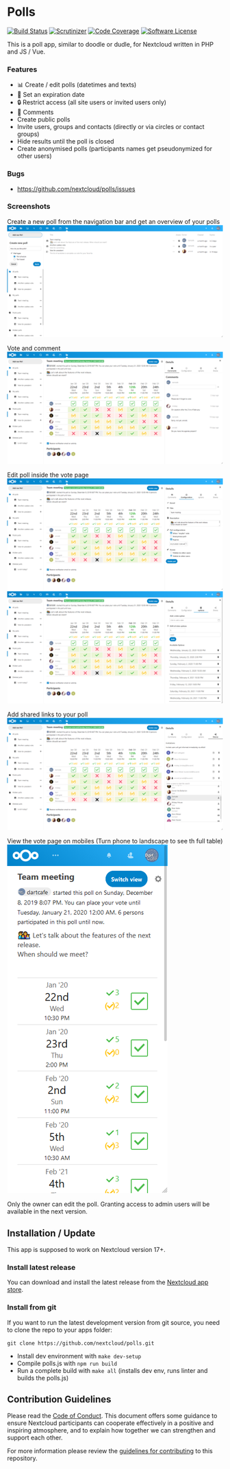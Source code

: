 # Polls

[![Build Status](https://img.shields.io/travis/nextcloud/polls.svg?style=flat-square)](https://travis-ci.org/nextcloud/polls)
[![Scrutinizer](https://img.shields.io/scrutinizer/g/nextcloud/polls.svg?style=flat-square)](https://scrutinizer-ci.com/g/nextcloud/polls)
[![Code Coverage](https://img.shields.io/scrutinizer/coverage/g/nextcloud/polls.svg?style=flat-square)](https://scrutinizer-ci.com/g/nextcloud/polls)
[![Software License](https://img.shields.io/badge/license-AGPL-brightgreen.svg?style=flat-square)](LICENSE)

This is a poll app, similar to doodle or dudle, for Nextcloud written in PHP and JS / Vue.

### Features
- :bar_chart: Create / edit polls (datetimes and texts)
- :date: Set an expiration date
- :lock: Restrict access (all site users or invited users only)
- :speech_balloon: Comments
- Create public polls
- Invite users, groups and contacts (directly or via circles or contact groups)
- Hide results until the poll is closed
- Create anonymised polls (participants names get pseudonymized for other users)

### Bugs
- https://github.com/nextcloud/polls/issues

### Screenshots
Create a new poll from the navigation bar and get an overview of your polls
![Overview](screenshots/overview.png)

Vote and comment
![Vote](screenshots/vote.png)

Edit poll inside the vote page
![Edit poll](screenshots/edit-poll.png)
![Edit options](screenshots/options.png)

Add shared links to your poll
![Share poll](screenshots/shares.png)

View the vote page on mobiles (Turn phone to landscape to see th full table)
![Vote mobile portrait](screenshots/mobile-portrait.png)

Only the owner can edit the poll. Granting access to admin users will be available in the next version.

## Installation / Update
This app is supposed to work on Nextcloud version 17+.

### Install latest release
You can download and install the latest release from the [Nextcloud app store](https://apps.nextcloud.com/apps/polls).

### Install from git
If you want to run the latest development version from git source, you need to clone the repo to your apps folder:

```
git clone https://github.com/nextcloud/polls.git
```

* Install dev environment with ```make dev-setup```
* Compile polls.js with ```npm run build```
* Run a complete build with ```make all``` (installs dev env, runs linter and builds the polls.js)

## Contribution Guidelines
Please read the [Code of Conduct](https://nextcloud.com/community/code-of-conduct/). This document offers some guidance
to ensure Nextcloud participants can cooperate effectively in a positive and inspiring atmosphere, and to explain how together
we can strengthen and support each other.

For more information please review the [guidelines for contributing](https://github.com/nextcloud/server/blob/master/.github/CONTRIBUTING.md) to this repository.
